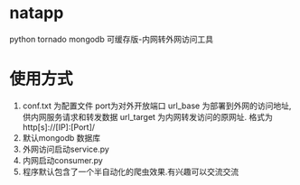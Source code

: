 # natapp
python tornado mongodb 可缓存版-内网转外网访问工具
# 使用方式
1. conf.txt 为配置文件
port为对外开放端口
url_base 为部署到外网的访问地址,供内网服务请求和转发数据
url_target 为内网转发访问的原网址. 格式为http[s]://[IP]:[Port]/
2. 默认mongodb 数据库
2. 外网访问启动service.py
3. 内网启动consumer.py
4. 程序默认包含了一个半自动化的爬虫效果.有兴趣可以交流交流

